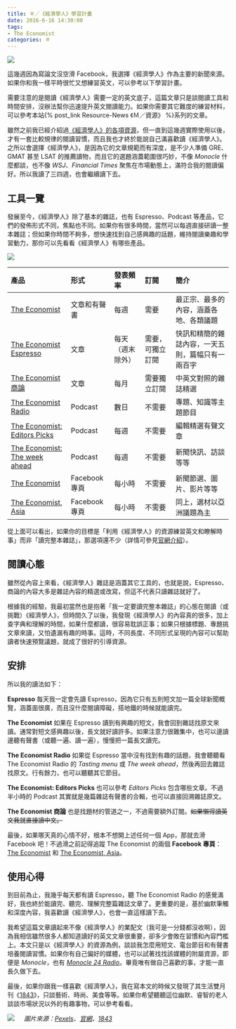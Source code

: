 ```yaml
---
title: ＃／《經濟學人》學習計畫
date: 2016-6-16 14:30:00
tags:
- The Economist
categories: ＃
---
```

![](cover.jpg)

這幾週因為寫論文沒空滑 Facebook，我選擇《經濟學人》作為主要的新聞來源。如果你和我一樣平時很忙又想練習英文，可以參考以下學習計畫。<!--more-->

需要注意的是閱讀《經濟學人》需要一定的英文底子，這篇文章只是談閱讀工具和時間安排，沒辦法幫你迅速提升英文閱讀能力。如果你需要其它難度的練習材料，可以參考本站{% post_link Resource-News 《Ｍ／資源》 %}系列的文章。

雖然之前我已經介紹過[《經濟學人》的各項資源](https://www.mcknote.com/2016/04/20/Resource-News/#The-Economists（經濟學人）)，但一直到這幾週實際使用以後，才有一套比較規律的閱讀習慣，而且我也才終於能說自己滿喜歡讀《經濟學人》。之所以會選擇《經濟學人》，是因為它的文章規範而有深度，是不少人準備 GRE、GMAT 甚至 LSAT 的推薦讀物，而且它的選題涵蓋範圍很巧妙，不像 *Monocle* 什麼都談，也不像 *WSJ*、*Financial Times* 聚焦在市場動態上，滿符合我的閱讀偏好。所以我讀了三四週，也會繼續讀下去。

## 工具一覽

發展至今，《經濟學人》除了基本的雜誌，也有 Espresso、Podcast 等產品，它們的發佈形式不同，焦點也不同。如果你有很多時間，當然可以每週直接研讀一整本雜誌；但如果你時間不夠多，想快速找到自己感興趣的話題，維持閱讀樂趣和學習動力，那你可以先看看《經濟學人》有哪些產品。

![](suscription.jpg)


|產品|形式|發表頻率|訂閱|簡介|
|:---|:---|:---|:---|:---|
|[The Economist](http://www.economist.com)|文章和有聲書|每週|需要|最正宗、最多的內容，涵蓋各地、各類議題|
|[The Economist Espresso](http://www.economist.com/digital)|文章|每天（週末除外）|需要，可獨立訂閱|快訊和精簡的雜誌內容，一天五則，篇幅只有一兩百字|
|[The Economist 商論](http://www.tegbr.com/cn/index.php)|文章|每月|需要獨立訂閱|中英文對照的雜誌精選|
|[The Economist Radio](https://radio.economist.com)|Podcast|數日|不需要|專題、知識等主題節目|
|[The Economist: Editors Picks](http://www.economist.com/category/itunes-feeds/editors-picks)|Podcast|每週|不需要|編輯精選有聲文章|
|[The Economist: The week ahead](http://www.economist.com/category/itunes-feeds/week-ahead)|Podcast|每週|不需要|新聞快訊、訪談等等|
|[The Economist](https://www.facebook.com/TheEconomist/)|Facebook 專頁|每小時|不需要|新聞節選、圖片、影片等等|
|[The Economist, Asia](https://www.facebook.com/EconomistAsia/)|Facebook 專頁|每小時|不需要|同上，選材以亞洲議題為主|

從上面可以看出，如果你的目標是「利用《經濟學人》的資源練習英文和瞭解時事」而非「讀完整本雜誌」，那選項還不少（詳情可參見[官網介紹](http://www.economist.com/digital)）。

## 閱讀心態

雖然從內容上來看，《經濟學人》雜誌是涵蓋其它工具的，也就是說，Espresso、商論的內容大多是雜誌內容的精選或改寫，但這不代表只讀雜誌就好了。

根據我的經驗，我最初當然也是抱著「我一定要讀完整本雜誌」的心態在閱讀（或挑戰）《經濟學人》，但時間久了以後，我發現《經濟學人》的內容真的很多，加上查字典和理解的時間，如果什麼都讀，很容易耽誤正事；如果只根據標題、專題挑文章來讀，又怕遺漏有趣的時事。這時，不同長度、不同形式呈現的內容可以幫助讀者快速預覽議題，就成了很好的引導資源。

## 安排

所以我的讀法如下：

**Espresso**
每天我一定會先讀 Espresso，因為它只有五則短文加一篇全球新聞概覽，涵蓋面很廣，而且沒什麼閱讀障礙，搭地鐵的時候就能讀完。

**The Economist**
如果在 Espresso 讀到有興趣的短文，我會回到雜誌找原文來讀。通常對短文感興趣以後，長文就好讀許多。如果注意力很難集中，也可以邊讀邊聽有聲書（或聽一遍、讀一遍），慢慢把一篇長文讀完。

**The Economist Radio**
如果從 Espresso 當中沒有找到有趣的話題，我會聽聽看 The Economist Radio 的 *Tasting menu* 或 *The week ahead*，然後再回去雜誌找原文。行有餘力，也可以聽聽其它節目。

**The Economist: Editors Picks**
也可以參考 *Editors Picks* 包含哪些文章。不過半小時的 Podcast 其實就是幾篇雜誌有聲書的合輯，也可以直接回溯雜誌原文。

**The Economist 商論**
也是找題材的管道之一，不過需要額外訂閱。~~如果懶得讀英文我就直接讀中文。~~

最後，如果哪天真的心情不好，根本不想開上述任何一個 App，那就去滑 Facebook 吧！不過滑之前記得追蹤 The Economist 的兩個 **Facebook 專頁**：[The Economist](https://www.facebook.com/TheEconomist/) 和 [The Economist, Asia](https://www.facebook.com/EconomistAsia/)。
## 使用心得

到目前為止，我幾乎每天都有讀 Espresso，聽 The Economist Radio 的感覺滿好，我也終於能讀完、聽完、理解完整篇雜誌文章了。更重要的是，基於幽默筆觸和深度內容，我喜歡讀《經濟學人》，也會一直這樣讀下去。

我希望這篇文章讀起來不像《經濟學人》的業配文（我可是一分錢都沒收啊），因為我相信雖然很多人都知道讀好的英文文章很重要，卻多少會敗在習慣和內容門檻上。本文只是以《經濟學人》的資源為例，談談我怎麼用短文、電台節目和有聲書培養閱讀習慣。如果你有自己偏好的媒體，也可以試著找找該媒體的附屬資源，即便是 *Monocle*，也有 [*Monocle 24 Radio*](https://monocle.com/radio/)。畢竟唯有做自己喜歡的事，才能一直長久做下去。

最後，如果你跟我一樣喜歡《經濟學人》，我在寫本文的時候又發現了其生活雙月刊《[1843](https://www.1843magazine.com)》，只談藝術、時尚、美食等等。如果你希望聽聽這位幽默、睿智的老人談談市場狀況以外的有趣事物，可以參考看看。

![](1843.png)
　
*圖片來源：[Pexels](https://www.pexels.com/photo/black-and-white-businessman-man-suit-222/)、[官網](http://www.economist.com/digital)、[1843](https://www.1843magazine.com/content/about)*
